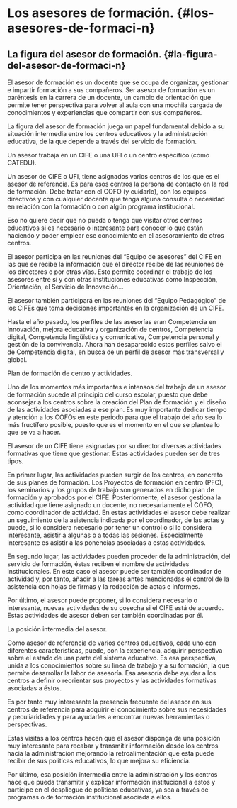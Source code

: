 # Los asesores de formación. {#los-asesores-de-formaci-n}

## La figura del asesor de formación. {#la-figura-del-asesor-de-formaci-n}

El asesor de formación es un docente que se ocupa de organizar, gestionar e impartir formación a sus compañeros. Ser asesor de formación es un paréntesis en la carrera de un docente, un cambio de orientación que permite tener perspectiva para volver al aula con una mochila cargada de conocimientos y experiencias que compartir con sus compañeros.

La figura del asesor de formación juega un papel fundamental debido a su situación intermedia entre los centros educativos y la administración educativa, de la que depende a través del servicio de formación.

Un asesor trabaja en un CIFE o una UFI o un centro específico (como CATEDU).

Un asesor de CIFE o UFI, tiene asignados varios centros de los que es el asesor de referencia. Es para esos centros la persona de contacto en la red de formación. Debe tratar con el COFO (y cuidarlo), con los equipos directivos y con cualquier docente que tenga alguna consulta o necesidad en relación con la formación o con algún programa institucional.

Eso no quiere decir que no pueda o tenga que visitar otros centros educativos si es necesario o interesante para conocer lo que están haciendo y poder emplear ese conocimiento en el asesoramiento de otros centros.

El asesor participa en las reuniones del “Equipo de asesores” del CIFE en las que se recibe la información que el director recibe de las reuniones de los directores o por otras vías. Esto permite coordinar el trabajo de los asesores entre sí y con otras instituciones educativas como Inspección, Orientación, el Servicio de Innovación…

El asesor también participará en las reuniones del “Equipo Pedagógico” de los CIFEs que toma decisiones importantes en la organización de un CIFE.

Hasta el año pasado, los perfiles de las asesorías eran Competencia  en Innovación, mejora educativa y organización de centros, Competencia digital, Competencia lingüística y comunicativa, Competencia personal y gestión de la convivencia. Ahora han desaparecido estos perfiles salvo el de Competencia digital, en busca de un perfil de asesor más transversal y global.

Plan de formación de centro y actividades.

Uno de los momentos más importantes e intensos del trabajo de un asesor de formación sucede al principio del curso escolar, puesto que debe aconsejar a los centros sobre la creación del Plan de formación y el diseño de las actividades asociadas a ese plan. Es muy importante dedicar tiempo y atención a los COFOs en este periodo para que el trabajo del año sea lo más fructífero posible, puesto que es el momento en el que se plantea lo que se va a hacer.

El asesor de un CIFE tiene asignadas por su director diversas actividades formativas que tiene que gestionar. Estas actividades pueden ser de tres tipos.

En primer lugar, las actividades pueden surgir de los centros, en concreto de sus planes de formación. Los Proyectos de formación en centro (PFC), los seminarios y los grupos de trabajo son generados en dicho plan de formación y aprobados por el CIFE. Posteriormente, el asesor gestiona la actividad que tiene asignado un docente, no necesariamente el COFO, como coordinador de actividad. En estas actividades el asesor debe realizar un seguimiento de la asistencia indicada por el coordinador, de las actas y puede, si lo considera necesario por tener un control o si lo considera interesante, asistir a algunas o a todas las sesiones. Especialmente interesante es asistir a las ponencias asociadas a estas actividades.

En segundo lugar, las actividades pueden proceder de la administración, del servicio de formación, éstas reciben el nombre de actividades institucionales. En este caso el asesor puede ser también coordinador de actividad y, por tanto, añadir a las tareas antes mencionadas el control de la asistencia con hojas de firmas y la redacción de actas e informes.

Por último, el asesor puede proponer, si lo considera necesario o interesante, nuevas actividades de su cosecha si el CIFE está de acuerdo. Estas actividades de asesor deben ser también coordinadas por él.

La posición intermedia del asesor.

Como asesor de referencia de varios centros educativos, cada uno con diferentes características, puede, con la experiencia, adquirir perspectiva sobre el estado de una parte del sistema educativo. Es esa perspectiva, unida a los conocimientos sobre su línea de trabajo y a su formación, la que permite desarrollar la labor de asesoría. Esa asesoría debe ayudar a los centros a definir o reorientar sus proyectos y las actividades formativas asociadas a éstos.

Es por tanto muy interesante la presencia frecuente del asesor en sus centros de referencia para adquirir el conocimiento sobre sus necesidades y peculiaridades y para ayudarles a encontrar nuevas herramientas o perspectivas.

Estas visitas a los centros hacen que el asesor disponga de una posición muy interesante para recabar y transmitir información desde los centros hacia la administración mejorando la retroalimentación que esta puede recibir de sus políticas educativos, lo que mejora su eficiencia.

Por último, esa posición intermedia entre la administración y los centros hace que pueda transmitir y explicar información institucional a estos y participe en el despliegue de políticas educativas, ya sea a través de programas o de formación institucional asociada a ellos.